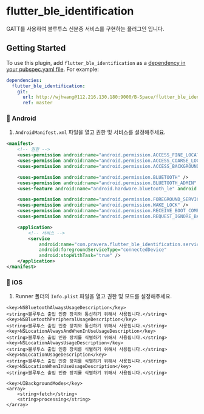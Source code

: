 # flutter_ble_identification

GATT를 사용하여 블루투스 신분증 서비스를 구현하는 플러그인 입니다.

## Getting Started

To use this plugin, add `flutter_ble_identification` as a [dependency in your pubspec.yaml file](https://flutter.io/platform-plugins/). For example:

```yaml
dependencies:
  flutter_ble_identification:
    git:
      url: http://wjhwang@112.216.130.180:9000/B-Space/flutter_ble_identification
      ref: master
```

### :baby_chick: Android

1. `AndroidManifest.xml` 파일을 열고 권한 및 서비스를 설정해주세요.

```xml
<manifest>
    <!-- 권한 -->
    <uses-permission android:name="android.permission.ACCESS_FINE_LOCATION" />
    <uses-permission android:name="android.permission.ACCESS_COARSE_LOCATION" />
    <uses-permission android:name="android.permission.ACCESS_BACKGROUND_LOCATION" />

    <uses-permission android:name="android.permission.BLUETOOTH" />
    <uses-permission android:name="android.permission.BLUETOOTH_ADMIN" />
    <uses-feature android:name="android.hardware.bluetooth_le" android:required="true" />

    <uses-permission android:name="android.permission.FOREGROUND_SERVICE" />
    <uses-permission android:name="android.permission.WAKE_LOCK" />
    <uses-permission android:name="android.permission.RECEIVE_BOOT_COMPLETED" />
    <uses-permission android:name="android.permission.REQUEST_IGNORE_BATTERY_OPTIMIZATIONS" />

    <application>
        <!-- 서비스 -->
        <service 
            android:name="com.pravera.flutter_ble_identification.service.ForegroundService"
            android:foregroundServiceType="connectedDevice" 
            android:stopWithTask="true" />
    </application>
</manifest>
```

### :baby_chick: iOS

1. Runner 폴더의 `Info.plist` 파일을 열고 권한 및 모드를 설정해주세요.

```text
<key>NSBluetoothAlwaysUsageDescription</key>
<string>블루투스 출입 인증 장치와 통신하기 위해서 사용됩니다.</string>
<key>NSBluetoothPeripheralUsageDescription</key>
<string>블루투스 출입 인증 장치와 통신하기 위해서 사용됩니다.</string>
<key>NSLocationAlwaysAndWhenInUseUsageDescription</key>
<string>블루투스 출입 인증 장치를 식별하기 위해서 사용됩니다.</string>
<key>NSLocationAlwaysUsageDescription</key>
<string>블루투스 출입 인증 장치를 식별하기 위해서 사용됩니다.</string>
<key>NSLocationUsageDescription</key>
<string>블루투스 출입 인증 장치를 식별하기 위해서 사용됩니다.</string>
<key>NSLocationWhenInUseUsageDescription</key>
<string>블루투스 출입 인증 장치를 식별하기 위해서 사용됩니다.</string>

<key>UIBackgroundModes</key>
<array>
    <string>fetch</string>
    <string>processing</string>
</array>
```
